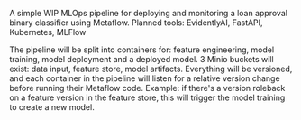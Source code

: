 A simple WIP MLOps pipeline for deploying and monitoring a loan approval binary classifier using Metaflow. 
Planned tools: EvidentlyAI, FastAPI, Kubernetes, MLFlow

The pipeline will be split into containers for: feature engineering, model training, model deployment and a deployed model. 
3 Minio buckets will exist: data input, feature store, model artifacts. 
Everything will be versioned, and each container in the pipeline will listen for a relative version change before running their Metaflow code. 
Example: if there's a version roleback on a feature version in the feature store, this will trigger the model training to create a new model. 

